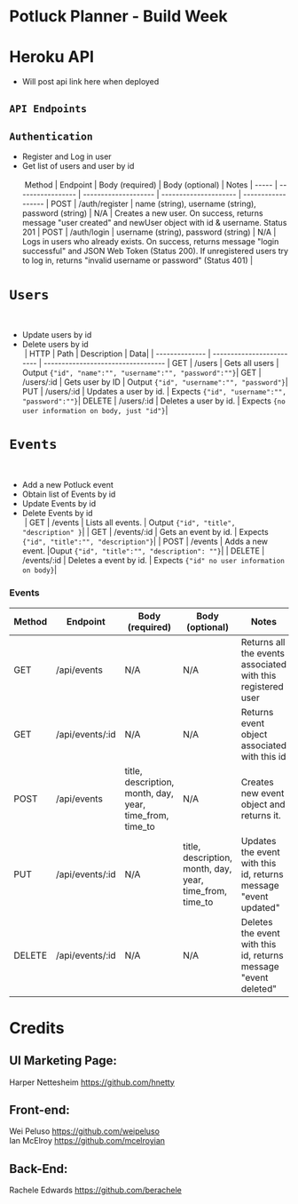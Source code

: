# Potluck Planner - Build Week

# Heroku API
- Will post api link here when deployed
​
## `API Endpoints`
## `Authentication`
- Register and Log in user
- Get list of users and user by id <br> <br>
​
Method | Endpoint | Body (required) | Body (optional) | Notes
| ----- | ----------------- | -------------------- | --------------------- | ------------------ |
POST | /auth/register | name (string), username (string), password (string) | N/A | Creates a new user. On success, returns message "user created" and newUser object with id & username.  Status 201 |
POST | /auth/login |  username (string), password (string) | N/A | Logs in users who already exists. On success, returns message "login successful" and JSON Web Token (Status 200). If unregistered users try to log in, returns "invalid username or password" (Status 401) |
​
​
# `Users`
​
- Update users by id
- Delete users by id <br>
​
| HTTP | Path               | Description                                   | Data|
| -------------- | ------------------------- | ---------------------------------- |
GET | /users            | Gets all users     |  Output `{"id", "name":"", "username":"", "password":""}`|
GET | /users/:id      | Gets user by ID    | Output `{"id", "username":"", "password"}`|
PUT | /users/:id    | Updates a user by id.   |  Expects `{"id", "username":"", "password":""}`|
DELETE | /users/:id | Deletes a user by id.   |  Expects `{no user information on body, just "id"}`|
​
​
# `Events`
​
- Add a new Potluck event
- Obtain list of Events by id
- Update Events by id
- Delete Events by id <br>
​
| GET | /events | Lists all events.   |  Output `{"id", "title", "description" }`|
| GET | /events/:id    | Gets an event by id.   |  Expects `{"id", "title":"", "description"}`|
| POST | /events      | Adds a new event.    |Ouput `{"id", "title":"", "description": ""}`|
| DELETE | /events/:id | Deletes a event by id.   |  Expects `{"id" no user information on body}`|

### Events
Method | Endpoint | Body (required) | Body (optional) | Notes
| ----- | ----------------- | -------------------- | --------------------- | ------------------ |
GET | /api/events | N/A | N/A | Returns all the events associated with this registered user |
GET | /api/events/:id |  N/A | N/A | Returns event object associated with this id |
POST | /api/events | title, description, month, day, year, time_from, time_to | N/A | Creates new event object and returns it. |
PUT | /api/events/:id |  N/A | title, description, month, day, year, time_from, time_to | Updates the event with this id, returns message "event updated" |
DELETE | /api/events/:id | N/A | N/A | Deletes the event with this id, returns message "event deleted" |

# Credits

UI Marketing Page: 
------------------
Harper Nettesheim https://github.com/hnetty

Front-end:
------------------
Wei Peluso https://github.com/weipeluso <br>
Ian McElroy https://github.com/mcelroyian

Back-End:
------------------
Rachele Edwards https://github.com/berachele